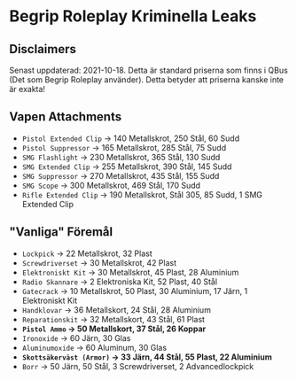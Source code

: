 <h1>Begrip Roleplay Kriminella Leaks</h1>

<h2>Disclaimers</h2>
  Senast uppdaterad: 2021-10-18.   
  Detta är standard priserna som finns i QBus (Det som Begrip Roleplay använder). Detta betyder att priserna kanske inte är exakta!

<h2>Vapen Attachments</h2>

 - `Pistol Extended Clip` -> 140 Metallskrot, 250 Stål, 60 Sudd
 - `Pistol Suppressor` -> 165 Metallskrot, 285 Stål, 75 Sudd
 - `SMG Flashlight` -> 230 Metallskrot, 365 Stål, 130 Sudd
 - `SMG Extended Clip` -> 255 Metallskrot, 390 Stål, 145 Sudd
 - `SMG Suppressor` -> 270 Metallskrot, 435 Stål, 155 Sudd
 - `SMG Scope` -> 300 Metallskrot, 469 Stål, 170 Sudd
 - `Rifle Extended Clip` -> 190 Metallskrot, Stål 305, 85 Sudd, 1 SMG Extended Clip
 
<h2>"Vanliga" Föremål</h2>
 
  - `Lockpick` -> 22 Metallskrot, 32 Plast
  - `Screwdriverset` -> 30 Metallskrot, 42 Plast
  - `Elektroniskt Kit` -> 30 Metallskrot, 45 Plast, 28 Aluminium
  - `Radio Skannare` -> 2 Elektroniska Kit, 52 Plast, 40 Stål
  - `Gatecrack` -> 10 Metallskrot, 50 Plast, 30 Aluminium, 17 Järn, 1 Elektroniskt Kit
  - `Handklovar` -> 36 Metallskort, 24 Stål, 28 Aluminium
  - `Reparationskit` -> 32 Metallskort, 43 Stål, 61 Plast
  - **`Pistol Ammo` -> 50 Metallskort, 37 Stål, 26 Koppar**
  - `Ironoxide` -> 60 Järn, 30 Glas
  - `Aluminumoxide` -> 60 Aluminum, 30 Glas
  - **`Skottsäkerväst (Armor)` -> 33 Järn, 44 Stål, 55 Plast, 22 Aluminium**
  - `Borr` -> 50 Järn, 50 Stål, 3 Screwdriverset, 2 Advancedlockpick
